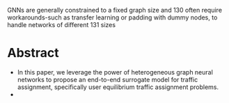  GNNs are generally constrained to a fixed graph size and 130 often require workarounds-such as transfer learning or padding with dummy nodes, to handle networks of different 131 sizes


# Abstract 

 - In this paper, we leverage the power of heterogeneous graph neural networks to propose an end-to-end surrogate model for traffic assignment, specifically user equilibrium traffic assignment problems.
 - 